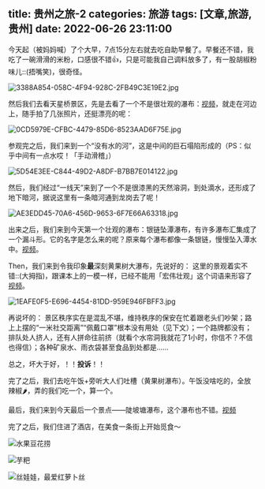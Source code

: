 title: 贵州之旅-2
categories: 旅游
tags: [文章,旅游,贵州]
date: 2022-06-26 23:11:00
---
今天起（被妈妈喊）了个大早，7点15分左右就去吃自助早餐了。早餐还不错，我吃了一碗滑滑的米粉，口感很不错👍，只是可能我自己调料放多了，有一股胡椒粉味儿::(捂嘴笑)，很奇怪。

<!-- more -->

![3388A854-058C-4F94-928C-2FB49C3E19E2.jpg](/images/234852386.jpg)

然后我们去看天星桥景区，先是去看了一个不是很壮观的瀑布：[视频](/images/1211292816.mov)，就走在河边上，随手拍了几张照片，还挺漂亮的呢：

![0CD5979E-CFBC-4479-85D6-8523AAD6F75E.jpg](/images/1826862623.jpg)

参观完之后，我们来到一个“没有水的河”，这是中间的巨石塌陷形成的（PS：似乎中间有一点水哎！「手动滑稽」）

![5D54E3EE-C844-49D2-A8DF-B7BB7E014122.jpg](/images/2286917857.jpg)

然后，我们经过“一线天”来到了一个不是很漆黑的天然溶洞，到处滴水，还形成了地下暗河，据说这里有一条暗河通到龙岗去了呢！

![AE3EDD45-70A6-456D-9653-6F7E66A63318.jpg](/images/55041627.jpg)

出来之后，我们来到今天第一个壮观的瀑布：银链坠潭瀑布，有许多瀑布汇集成了一个漏斗形。它的名字是怎么来的呢？原来每个瀑布都像一条银链，慢慢坠入潭水中。[视频](/images/55922386.mov)。

Then，我们来到令我印象**最**深刻黄果树大瀑布，先说好的：
这里的景观着实不错::(大拇指)，跟课本上的一模一样，已经不能用「宏伟壮观」这个词语来形容了 [视频](/images/2586778351.mov)。

![1EAFE0F5-E696-4454-81DD-959E946FBFF3.jpg](/images/1751372679.jpg)

再说坏的：
景区秩序实在是混乱不堪，维持秩序的保安在忙着跟老头们吵架；路上上摆的“一米社交距离”“佩戴口罩”根本没有用处（见下文）；一个路牌都没有；排队处人挤人，还有人拼命往前挤（就看个水帘洞我就花了1小时，你信不？不信也得信）；各种矿泉水、雨衣袋甚至食品到处都是……

总之，坏大于好，！！**投诉**！！

完了之后，我们去吃午饭+旁听大人们吐槽（黄果树瀑布）。午饭没啥吃的，全放辣椒🌶️，弄的我们吃一个，算一个。

最后，我们来到今天最后一个景点——陡坡塘瀑布，这个瀑布也不错。[视频](/images/1079166559.mov)

完了之后，我们住进了酒店，在美食一条街上开始觅食～

![水果豆花捞](/images/3354797742.jpg)

![芋粑](/images/56581077.jpg)

![丝娃娃，最爱红萝卜丝](/images/3527863206.jpg)